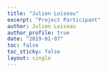 ```yaml
---
title: "Julien Loiseau"
excerpt: "Project Participant"
author: Julien Loiseau
author_profile: true
date: "2019-01-07"
toc: false
toc_sticky: false
layout: single
---
```

